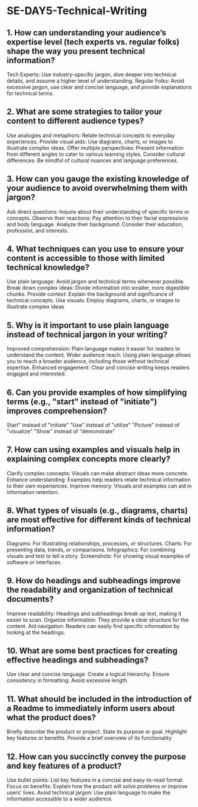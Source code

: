 # SE-DAY5-Technical-Writing
## 1. How can understanding your audience’s expertise level (tech experts vs. regular folks) shape the way you present technical information?
Tech Experts: Use industry-specific jargon, dive deeper into technical details, and assume a higher level of understanding.
Regular Folks: Avoid excessive jargon, use clear and concise language, and provide explanations for technical terms.
## 2. What are some strategies to tailor your content to different audience types?
Use analogies and metaphors: Relate technical concepts to everyday experiences.
Provide visual aids: Use diagrams, charts, or images to illustrate complex ideas.
Offer multiple perspectives: Present information from different angles to cater to various learning styles.
Consider cultural differences: Be mindful of cultural nuances and language preferences.
## 3. How can you gauge the existing knowledge of your audience to avoid overwhelming them with jargon?
Ask direct questions: Inquire about their understanding of specific terms or concepts.
Observe their reactions: Pay attention to their facial expressions and body language.
Analyze their background: Consider their education, profession, and interests.
## 4. What techniques can you use to ensure your content is accessible to those with limited technical knowledge?
Use plain language: Avoid jargon and technical terms whenever possible.
Break down complex ideas: Divide information into smaller, more digestible chunks.
Provide context: Explain the background and significance of technical concepts.
Use visuals: Employ diagrams, charts, or images to illustrate complex ideas
## 5. Why is it important to use plain language instead of technical jargon in your writing?
Improved comprehension: Plain language makes it easier for readers to understand the content.
Wider audience reach: Using plain language allows you to reach a broader audience, including those without technical expertise.
Enhanced engagement: Clear and concise writing keeps readers engaged and interested.
## 6. Can you provide examples of how simplifying terms (e.g., "start" instead of "initiate") improves comprehension?
Start" instead of "initiate"
"Use" instead of "utilize"
"Picture" instead of "visualize"
"Show" instead of "demonstrate"
## 7. How can using examples and visuals help in explaining complex concepts more clearly?
Clarify complex concepts: Visuals can make abstract ideas more concrete.
Enhance understanding: Examples help readers relate technical information to their own experiences.
Improve memory: Visuals and examples can aid in information retention.
## 8. What types of visuals (e.g., diagrams, charts) are most effective for different kinds of technical information?
Diagrams: For illustrating relationships, processes, or structures.
Charts: For presenting data, trends, or comparisons.
Infographics: For combining visuals and text to tell a story.
Screenshots: For showing visual examples of software or interfaces.
## 9. How do headings and subheadings improve the readability and organization of technical documents?
Improve readability: Headings and subheadings break up text, making it easier to scan.
Organize information: They provide a clear structure for the content.
Aid navigation: Readers can easily find specific information by looking at the headings.
## 10. What are some best practices for creating effective headings and subheadings?
Use clear and concise language.
Create a logical hierarchy.
Ensure consistency in formatting.
Avoid excessive length.
## 11. What should be included in the introduction of a Readme to immediately inform users about what the product does?
Briefly describe the product or project.
State its purpose or goal.
Highlight key features or benefits.
Provide a brief overview of its functionality
## 12. How can you succinctly convey the purpose and key features of a product?
Use bullet points: List key features in a concise and easy-to-read format.
Focus on benefits: Explain how the product will solve problems or improve users' lives.
Avoid technical jargon: Use plain language to make the information accessible to a wider audience.
